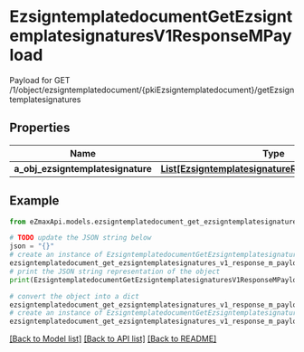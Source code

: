 # EzsigntemplatedocumentGetEzsigntemplatesignaturesV1ResponseMPayload

Payload for GET /1/object/ezsigntemplatedocument/{pkiEzsigntemplatedocument}/getEzsigntemplatesignatures

## Properties

Name | Type | Description | Notes
------------ | ------------- | ------------- | -------------
**a_obj_ezsigntemplatesignature** | [**List[EzsigntemplatesignatureResponseCompound]**](EzsigntemplatesignatureResponseCompound.md) |  | 

## Example

```python
from eZmaxApi.models.ezsigntemplatedocument_get_ezsigntemplatesignatures_v1_response_m_payload import EzsigntemplatedocumentGetEzsigntemplatesignaturesV1ResponseMPayload

# TODO update the JSON string below
json = "{}"
# create an instance of EzsigntemplatedocumentGetEzsigntemplatesignaturesV1ResponseMPayload from a JSON string
ezsigntemplatedocument_get_ezsigntemplatesignatures_v1_response_m_payload_instance = EzsigntemplatedocumentGetEzsigntemplatesignaturesV1ResponseMPayload.from_json(json)
# print the JSON string representation of the object
print(EzsigntemplatedocumentGetEzsigntemplatesignaturesV1ResponseMPayload.to_json())

# convert the object into a dict
ezsigntemplatedocument_get_ezsigntemplatesignatures_v1_response_m_payload_dict = ezsigntemplatedocument_get_ezsigntemplatesignatures_v1_response_m_payload_instance.to_dict()
# create an instance of EzsigntemplatedocumentGetEzsigntemplatesignaturesV1ResponseMPayload from a dict
ezsigntemplatedocument_get_ezsigntemplatesignatures_v1_response_m_payload_form_dict = ezsigntemplatedocument_get_ezsigntemplatesignatures_v1_response_m_payload.from_dict(ezsigntemplatedocument_get_ezsigntemplatesignatures_v1_response_m_payload_dict)
```
[[Back to Model list]](../README.md#documentation-for-models) [[Back to API list]](../README.md#documentation-for-api-endpoints) [[Back to README]](../README.md)


